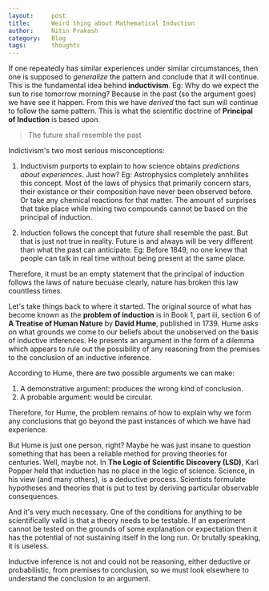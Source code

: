 ```yaml
---
layout:     post
title:      Weird thing about Mathematical Induction
author:     Nitin Prakash
category:   Blog
tags:       thoughts
---
```


If one repeatedly has similar experiences under similar circumstances,
then one is supposed to _generalize_ the pattern and conclude that it
will continue. This is the fundamental idea behind
__inductivism__. Eg: Why do we expect the sun to rise tomorrow
morning?  Because in the past (so the argument goes) we have see it
happen. From this we have _derived_ the fact sun will continue to
follow the same pattern.  This is what the scientific doctrine of
__Principal of Induction__ is based upon.

> The future shall resemble the past

Indictivism's two most serious misconceptions:

1. Inductivism purports to explain to how science obtains _predictions
about experiences_. Just how? Eg: Astrophysics completely annhilites
this concept.  Most of the laws of physics that primarily concern
stars, their existance or their composition have never been observed
before. Or take any chemical reactions for that matter. The amount of
surprises that take place while mixing two compounds cannot be based
on the principal of induction.

2. Induction follows the concept that future shall resemble the
past. But that is just not true in reality. Future is and always will
be very different than what the past can anticipate. Eg: Before 1849,
no one knew that people can talk in real time without being present at
the same place.

Therefore, it must be an empty statement that the principal of
induction follows the laws of nature becuase clearly, nature has
broken this law countless times.

Let's take things back to where it started. The original source of
what has become known as the __problem of induction__ is in Book 1,
part iii, section 6 of __A Treatise of Human Nature__ by __David
Hume__, published in 1739. Hume asks on what grounds we come to our
beliefs about the unobserved on the basis of inductive inferences.  He
presents an argument in the form of a dilemma which appears to rule
out the possibility of any reasoning from the premises to the
conclusion of an inductive inference.

According to Hume, there are two possible arguments we can make:
1. A demonstrative argument: produces the wrong kind of conclusion.
2. A probable argument: would be circular.

Therefore, for Hume, the problem remains of how to explain why we form
any conclusions that go beyond the past instances of which we have had
experience.

But Hume is just one person, right? Maybe he was just insane to
question something that has been a reliable method for proving
theories for centuries.  Well, maybe not. In __The Logic of Scientific
Discovery (LSD)__, Karl Popper held that induction has no place in the
logic of science. Science, in his view (and many others), is a
deductive process. Scientists formulate hypotheses and theories that
is put to test by deriving particular observable consequences.

And it's very much necessary. One of the conditions for anything to be
scientifically valid is that a theory needs to be testable. If an
experiment cannot be tested on the grounds of some explanation or
expectation then it has the potential of not sustaining itself in the
long run. Or brutally speaking, it is useless.

Inductive inference is not and could not be reasoning, either
deductive or probabilistic, from premises to conclusion, so we must
look elsewhere to understand the conclusion to an argument.
